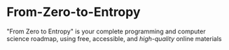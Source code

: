 # From-Zero-to-Entropy
"From Zero to Entropy" is your complete programming and computer science roadmap, using free, accessible, and *high-quality* online materials
